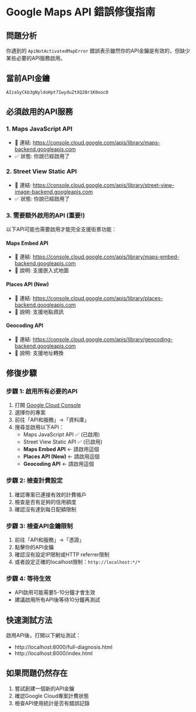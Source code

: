 # Google Maps API 錯誤修復指南

## 問題分析
你遇到的 `ApiNotActivatedMapError` 錯誤表示雖然你的API金鑰是有效的，但缺少某些必要的API服務啟用。

## 當前API金鑰
```
AIzaSyCkb3gNyldoHpt7IwyduZtXQ2Br1K0ooc0
```

## 必須啟用的API服務

### 1. Maps JavaScript API
- 🔗 連結: https://console.cloud.google.com/apis/library/maps-backend.googleapis.com
- ✅ 狀態: 你說已經啟用了

### 2. Street View Static API  
- 🔗 連結: https://console.cloud.google.com/apis/library/street-view-image-backend.googleapis.com
- ✅ 狀態: 你說已經啟用了

### 3. **需要額外啟用的API (重要!)**
以下API可能也需要啟用才能完全支援街景功能：

#### Maps Embed API
- 🔗 連結: https://console.cloud.google.com/apis/library/maps-embed-backend.googleapis.com
- 📝 說明: 支援嵌入式地圖

#### Places API (New)
- 🔗 連結: https://console.cloud.google.com/apis/library/places-backend.googleapis.com  
- 📝 說明: 支援地點資訊

#### Geocoding API
- 🔗 連結: https://console.cloud.google.com/apis/library/geocoding-backend.googleapis.com
- 📝 說明: 支援地址轉換

## 修復步驟

### 步驟 1: 啟用所有必要的API
1. 打開 [Google Cloud Console](https://console.cloud.google.com/)
2. 選擇你的專案
3. 前往「API和服務」→「資料庫」
4. 搜尋並啟用以下API：
   - Maps JavaScript API ✅ (已啟用)
   - Street View Static API ✅ (已啟用)
   - **Maps Embed API** ← 請啟用這個
   - **Places API (New)** ← 請啟用這個
   - **Geocoding API** ← 請啟用這個

### 步驟 2: 檢查計費設定
1. 確認專案已連接有效的計費帳戶
2. 檢查是否有足夠的信用額度
3. 確認沒有達到每日配額限制

### 步驟 3: 檢查API金鑰限制
1. 前往「API和服務」→「憑證」
2. 點擊你的API金鑰
3. 確認沒有設定IP限制或HTTP referrer限制
4. 或者設定正確的localhost限制：`http://localhost:*/*`

### 步驟 4: 等待生效
- API啟用可能需要5-10分鐘才會生效
- 建議啟用所有API後等待10分鐘再測試

## 快速測試方法
啟用API後，打開以下網址測試：
- http://localhost:8000/full-diagnosis.html
- http://localhost:8000/index.html

## 如果問題仍然存在
1. 嘗試創建一個新的API金鑰
2. 確認Google Cloud專案計費狀態
3. 檢查API使用統計是否有錯誤記錄
